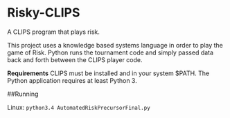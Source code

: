 # Risky-CLIPS
A CLIPS program that plays risk.

This project uses a knowledge based systems language in order to play the game of Risk. Python runs the tournament code and simply passed data back and forth between the CLIPS player code.

**Requirements** CLIPS must be installed and in your system $PATH. The Python application requires at least Python 3.

##Running

Linux: `python3.4 AutomatedRiskPrecursorFinal.py`
